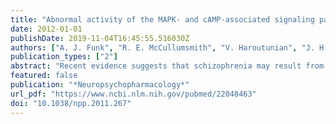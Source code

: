 ```yaml
---
title: "Abnormal activity of the MAPK- and cAMP-associated signaling pathways in frontal cortical areas in postmortem brain in schizophrenia"
date: 2012-01-01
publishDate: 2019-11-04T16:45:55.516030Z
authors: ["A. J. Funk", "R. E. McCullumsmith", "V. Haroutunian", "J. H. Meador-Woodruff"]
publication_types: ["2"]
abstract: "Recent evidence suggests that schizophrenia may result from alterations of integration of signaling mediated by multiple neurotransmitter systems. Abnormalities of associated intracellular signaling pathways may contribute to the pathophysiology of schizophrenia. Proteins and phospho-proteins comprising mitogen activated protein kinase (MAPK) and 3'-5'-cyclic adenosine monophosphate (cAMP)-associated signaling pathways may be abnormally expressed in the anterior cingulate (ACC) and dorsolateral prefrontal cortex (DLPFC) in schizophrenia. Using western blot analysis we examined proteins of the MAPK- and cAMP-associated pathways in these two brain regions. Postmortem samples were used from a well-characterized collection of elderly patients with schizophrenia (ACC=36, DLPFC=35) and a comparison (ACC=33, DLPFC=31) group. Near-infrared intensity of IR-dye labeled secondary antisera bound to targeted proteins of the MAPK- and cAMP-associated signaling pathways was measured using LiCor Odyssey imaging system. We found decreased expression of Rap2, JNK1, JNK2, PSD-95, and decreased phosphorylation of JNK1/2 at T183/Y185 and PSD-95 at S295 in the ACC in schizophrenia. In the DLPFC, we found increased expression of Rack1, Fyn, Cdk5, and increased phosphorylation of PSD-95 at S295 and NR2B at Y1336. MAPK- and cAMP-associated molecules constitute ubiquitous intracellular signaling pathways that integrate extracellular stimuli, modify receptor expression and function, and regulate cell survival and neuroplasticity. These data suggest abnormal activity of the MAPK- and cAMP-associated pathways in frontal cortical areas in schizophrenia. These alterations may underlie the hypothesized hypoglutamatergic function in this illness. Together with previous findings, these data suggest that abnormalities of intracellular signaling pathways may contribute to the pathophysiology of schizophrenia."
featured: false
publication: "*Neuropsychopharmacology*"
url_pdf: "https://www.ncbi.nlm.nih.gov/pubmed/22048463"
doi: "10.1038/npp.2011.267"
---
```


